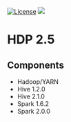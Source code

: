 [![License](https://img.shields.io/badge/license-Apache%202-blue.svg)](LICENSE)
[![](https://images.microbadger.com/badges/image/dongjoon/java7-hdw.svg)](https://microbadger.com/images/dongjoon/hdp2.5)

HDP 2.5
=======

## Components

* Hadoop/YARN
* Hive 1.2.0
* Hive 2.1.0
* Spark 1.6.2
* Spark 2.0.0
